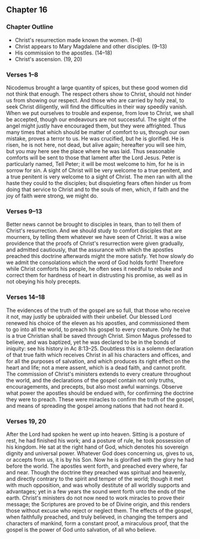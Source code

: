 ## Chapter 16

### Chapter Outline

- Christ's resurrection made known the women. (1–8)
- Christ appears to Mary Magdalene and other disciples. (9–13)
- His commission to the apostles. (14–18)
- Christ's ascension. (19, 20)

### Verses 1–8

Nicodemus brought a large quantity of spices, but these good women did not think that enough. The respect others show to Christ, should not hinder us from showing our respect. And those who are carried by holy zeal, to seek Christ diligently, will find the difficulties in their way speedily vanish. When we put ourselves to trouble and expense, from love to Christ, we shall be accepted, though our endeavours are not successful. The sight of the angel might justly have encouraged them, but they were affrighted. Thus many times that which should be matter of comfort to us, through our own mistake, proves a terror to us. He was crucified, but he is glorified. He is risen, he is not here, not dead, but alive again; hereafter you will see him, but you may here see the place where he was laid. Thus seasonable comforts will be sent to those that lament after the Lord Jesus. Peter is particularly named, Tell Peter; it will be most welcome to him, for he is in sorrow for sin. A sight of Christ will be very welcome to a true penitent, and a true penitent is very welcome to a sight of Christ. The men ran with all the haste they could to the disciples; but disquieting fears often hinder us from doing that service to Christ and to the souls of men, which, if faith and the joy of faith were strong, we might do.

### Verses 9–13

Better news cannot be brought to disciples in tears, than to tell them of Christ's resurrection. And we should study to comfort disciples that are mourners, by telling them whatever we have seen of Christ. It was a wise providence that the proofs of Christ's resurrection were given gradually, and admitted cautiously, that the assurance with which the apostles preached this doctrine afterwards might the more satisfy. Yet how slowly do we admit the consolations which the word of God holds forth! Therefore while Christ comforts his people, he often sees it needful to rebuke and correct them for hardness of heart in distrusting his promise, as well as in not obeying his holy precepts.

### Verses 14–18

The evidences of the truth of the gospel are so full, that those who receive it not, may justly be upbraided with their unbelief. Our blessed Lord renewed his choice of the eleven as his apostles, and commissioned them to go into all the world, to preach his gospel to every creature. Only he that is a true Christian shall be saved through Christ. Simon Magus professed to believe, and was baptized, yet he was declared to be in the bonds of iniquity: see his history in Ac 8:13–25. Doubtless this is a solemn declaration of that true faith which receives Christ in all his characters and offices, and for all the purposes of salvation, and which produces its right effect on the heart and life; not a mere assent, which is a dead faith, and cannot profit. The commission of Christ's ministers extends to every creature throughout the world, and the declarations of the gospel contain not only truths, encouragements, and precepts, but also most awful warnings. Observe what power the apostles should be endued with, for confirming the doctrine they were to preach. These were miracles to confirm the truth of the gospel, and means of spreading the gospel among nations that had not heard it.

### Verses 19, 20

After the Lord had spoken he went up into heaven. Sitting is a posture of rest, he had finished his work; and a posture of rule, he took possession of his kingdom. He sat at the right hand of God, which denotes his sovereign dignity and universal power. Whatever God does concerning us, gives to us, or accepts from us, it is by his Son. Now he is glorified with the glory he had before the world. The apostles went forth, and preached every where, far and near. Though the doctrine they preached was spiritual and heavenly, and directly contrary to the spirit and temper of the world; though it met with much opposition, and was wholly destitute of all worldly supports and advantages; yet in a few years the sound went forth unto the ends of the earth. Christ's ministers do not now need to work miracles to prove their message; the Scriptures are proved to be of Divine origin, and this renders those without excuse who reject or neglect them. The effects of the gospel, when faithfully preached, and truly believed, in changing the tempers and characters of mankind, form a constant proof, a miraculous proof, that the gospel is the power of God unto salvation, of all who believe.

